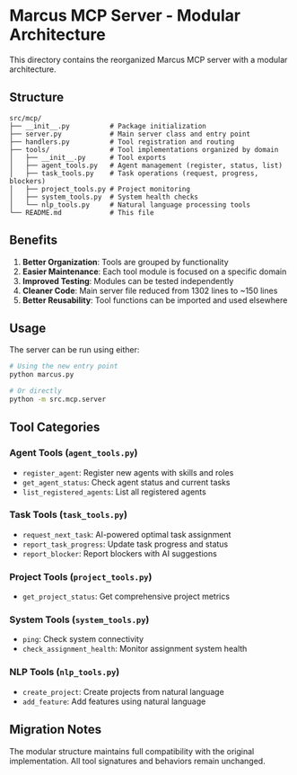 # Marcus MCP Server - Modular Architecture

This directory contains the reorganized Marcus MCP server with a modular architecture.

## Structure

```
src/mcp/
├── __init__.py          # Package initialization
├── server.py            # Main server class and entry point
├── handlers.py          # Tool registration and routing
├── tools/               # Tool implementations organized by domain
│   ├── __init__.py      # Tool exports
│   ├── agent_tools.py   # Agent management (register, status, list)
│   ├── task_tools.py    # Task operations (request, progress, blockers)
│   ├── project_tools.py # Project monitoring
│   ├── system_tools.py  # System health checks
│   └── nlp_tools.py     # Natural language processing tools
└── README.md            # This file
```

## Benefits

1. **Better Organization**: Tools are grouped by functionality
2. **Easier Maintenance**: Each tool module is focused on a specific domain
3. **Improved Testing**: Modules can be tested independently
4. **Cleaner Code**: Main server file reduced from 1302 lines to ~150 lines
5. **Better Reusability**: Tool functions can be imported and used elsewhere

## Usage

The server can be run using either:

```bash
# Using the new entry point
python marcus.py

# Or directly
python -m src.mcp.server
```

## Tool Categories

### Agent Tools (`agent_tools.py`)
- `register_agent`: Register new agents with skills and roles
- `get_agent_status`: Check agent status and current tasks
- `list_registered_agents`: List all registered agents

### Task Tools (`task_tools.py`)
- `request_next_task`: AI-powered optimal task assignment
- `report_task_progress`: Update task progress and status
- `report_blocker`: Report blockers with AI suggestions

### Project Tools (`project_tools.py`)
- `get_project_status`: Get comprehensive project metrics

### System Tools (`system_tools.py`)
- `ping`: Check system connectivity
- `check_assignment_health`: Monitor assignment system health

### NLP Tools (`nlp_tools.py`)
- `create_project`: Create projects from natural language
- `add_feature`: Add features using natural language

## Migration Notes

The modular structure maintains full compatibility with the original implementation.
All tool signatures and behaviors remain unchanged.